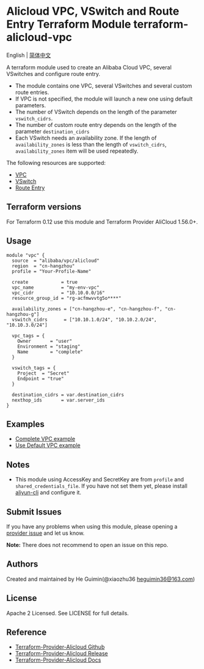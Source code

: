 Alicloud VPC, VSwitch and Route Entry Terraform Module
terraform-alicloud-vpc
=========================================

English | [简体中文](https://github.com/terraform-alicloud-modules/terraform-alicloud-vpc/blob/master/README-CN.md)

A terraform module used to create an Alibaba Cloud VPC, several VSwitches and configure route entry.

- The module contains one VPC, several VSwitches and several custom route entries.
- If VPC is not specified, the module will launch a new one using default parameters.
- The number of VSwitch depends on the length of the parameter `vswitch_cidrs`.
- The number of custom route entry depends on the length of the parameter `destination_cidrs`
- Each VSwitch needs an availability zone. If the length of `availability_zones` is less than the length of `vswitch_cidrs`, `availability_zones` item will be used repeatedly.

The following resources are supported:

* [VPC](https://www.terraform.io/docs/providers/alicloud/r/vpc.html)
* [VSwitch](https://www.terraform.io/docs/providers/alicloud/r/vswitch.html)
* [Route Entry](https://www.terraform.io/docs/providers/alicloud/r/route_entry.html)

## Terraform versions

For Terraform 0.12 use this module and Terraform Provider AliCloud 1.56.0+.

Usage
-----

```hcl
module "vpc" {
  source  = "alibaba/vpc/alicloud"
  region  = "cn-hangzhou"
  profile = "Your-Profile-Name"
    
  create            = true
  vpc_name          = "my-env-vpc"
  vpc_cidr          = "10.10.0.0/16"
  resource_group_id = "rg-acfmwvvtg5o****"
       
  availability_zones = ["cn-hangzhou-e", "cn-hangzhou-f", "cn-hangzhou-g"]
  vswitch_cidrs      = ["10.10.1.0/24", "10.10.2.0/24", "10.10.3.0/24"]
    
  vpc_tags = {
    Owner       = "user"
    Environment = "staging"
    Name        = "complete"
  }
    
  vswitch_tags = {
    Project  = "Secret"
    Endpoint = "true"
  }
    
  destination_cidrs = var.destination_cidrs
  nexthop_ids       = var.server_ids
}
```

## Examples

* [Complete VPC example](https://github.com/terraform-alicloud-modules/terraform-alicloud-vpc/tree/master/examples/complete)
* [Use Default VPC example](https://github.com/terraform-alicloud-modules/terraform-alicloud-vpc/tree/master/examples/use-default-vpc)

## Notes

* This module using AccessKey and SecretKey are from `profile` and `shared_credentials_file`.
If you have not set them yet, please install [aliyun-cli](https://github.com/aliyun/aliyun-cli#installation) and configure it.

Submit Issues
-------------
If you have any problems when using this module, please opening a [provider issue](https://github.com/terraform-providers/terraform-provider-alicloud/issues/new) and let us know.

**Note:** There does not recommend to open an issue on this repo.

Authors
-------
Created and maintained by He Guimin(@xiaozhu36 heguimin36@163.com)

License
----
Apache 2 Licensed. See LICENSE for full details.

Reference
---------
* [Terraform-Provider-Alicloud Github](https://github.com/terraform-providers/terraform-provider-alicloud)
* [Terraform-Provider-Alicloud Release](https://releases.hashicorp.com/terraform-provider-alicloud/)
* [Terraform-Provider-Alicloud Docs](https://www.terraform.io/docs/providers/alicloud/index.html)